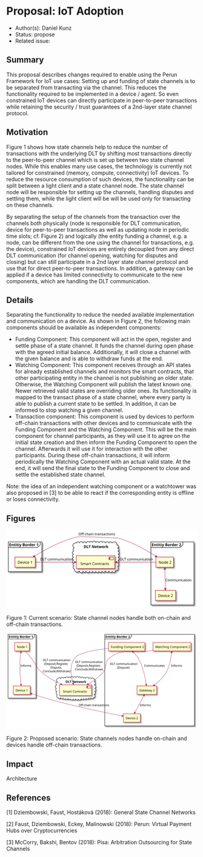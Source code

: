 <!-- This is a template for proposing design changes to the perun project. -->

# Proposal: IoT Adoption

* Author(s): Daniel Kunz<!-- Author, Co-Author -->
* Status: propose
* Related issue: <!-- org-name/project#NNN, org-name/project#NNN. -->

<!-- Use the above format for issues on github and full links for issues on other platforms. -->

## Summary

This proposal describes changes required to enable using the Perun Framework for IoT use cases: Setting up and funding of state channels is to be separated from transacting via the channel. This reduces the functionality required to be implemented in a device / agent. So even constrained IoT devices can directly participate in peer-to-peer transactions while retaining the security / trust guarantees of a 2nd-layer state channel protocol.

## Motivation

Figure 1 shows how state channels help to reduce the number of transactions with the underlying DLT by shifting most transactions directly to the peer-to-peer channel which is set up between two state channel nodes. While this enables many use cases, the technology is currently not tailored for constrained (memory, compute, connectivity) IoT devices. To reduce the resource consumption of such devices, the functionality can be split between a light client and a state channel node. The state channel node will be responsible for setting up the channels, handling disputes and settling them, while the light client will be will be used only for transacting on these channels.

By separating the setup of the channels from the transaction over the channels both physically (node is responsible for DLT communication, device for peer-to-peer transactions as well as updating node in periodic time slots; cf. Figure 2) and logically (the entity funding a channel, e.g. a node, can be different from the one using the channel for transactions, e.g. the device), constrained IoT devices are entirely decoupled from any direct DLT communication (for channel opening, watching for disputes and closing) but can still participate in a 2nd layer state channel protocol and use that for direct peer-to-peer transactions. In addition, a gateway can be applied if a device has limited connectivity to communicate to the new components, which are handling the DLT communication.

## Details

Separating the functionality to reduce the needed available implementation and communication on a device. As shown in Figure 2, the following main components should be available as independent components:

* Funding Component: This component will act in the open, register and settle phase of a state channel. It funds the channel during open phase with the agreed initial balance. Additionally, it will close a channel with the given balance and is able to withdraw funds at the end.
* Watching Component: This component receives   through an API states for already established channels and monitors the smart contracts, that other participating entity in the channel is not publishing an older state. Otherwise, the Watching Component will publish the latest known one. Newer retrieved valid states are overriding older ones. Its functionality is mapped to the transact phase of a state channel, where every party is able to publish a current state to be settled. In addition, it can be informed to stop watching a given channel.
* Transaction component: This component is used by devices to perform off-chain transactions with other devices and to communicate with the Funding Component and the Watching Component. This will be the main component for channel participants, as they will use it to agree on the initial state creation and then inform the Funding Component to open the channel. Afterwards it will use it for interaction with the other participants. During these off-chain transactions, it will inform periodically the Watching Component with an actual valid state. At the end, it will send the final state to the Funding Component to close and settle the established state channel.

Note: the idea of an independent watching component or a watchtower was also proposed in [3] to be able to react if the corresponding entity is offline or loses connectivity.

<!--
## Rationale
-->

<!-- Provide a discussion of alternative approaches and trade offs; advantages
and disadvantages of the specified approach.  -->

## Figures

![Current scenario](003/current-structure.svg)

Figure 1: Current scenario: State channel nodes handle both on-chain  and off-chain transactions.

![Proposed scenario](003/structure.svg)

Figure 2: Proposed   scenario: State channels nodes handle on-chain and devices handle off-chain transactions.

## Impact

<!-- Choose the level of impact this proposal will have: -->

<!-- Minor (Does not impact any existing features) -->
<!-- Major (Breaks one or more existing features) -->
<!-- New Feature (Introduces a functionality) -->
<!-- Architecture (Requires a modification of the architecture) -->

Architecture

<!--
## Implementation
-->

<!-- Provide a description of the implementation aspects. -->
## References

[1] Dziembowski, Faust, Hostáková (2018): General State Channel Networks

[2] Faust, Dziembowski, Eckey, Malinowski (2018): Perun: Virtual Payment Hubs over Cryptocurrencies

[3] McCorry, Bakshi, Bentov (2018): Pisa: Arbitration Outsourcing for State Channels
